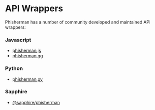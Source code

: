 # API Wrappers

Phisherman has a number of community developed and maintained API wrappers:

### Javascript
- [phisherman.js](https://www.npmjs.com/package/phisherman.js)
- [phisherman.gg](https://www.npmjs.com/package/phisherman.gg)

### Python
- [phisherman.py](https://github.com/QristaLabs/phisherman.py)

### Sapphire
- [@sapphire/phisherman](https://www.npmjs.com/package/@sapphire/phisherman)